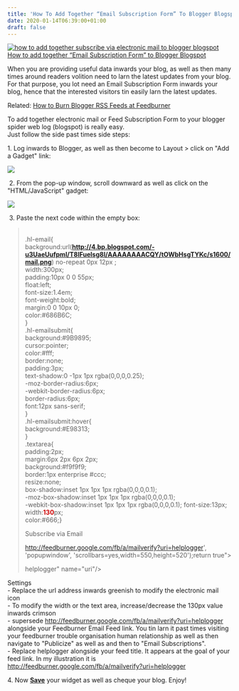 ```yaml
---
title: 'How To Add Together “Email Subscription Form” To Blogger Blogspot'
date: 2020-01-14T06:39:00+01:00
draft: false
---
```


[![how to add together subscribe via electronic mail to blogger blogspot How to add together “Email Subscription Form” to Blogger Blogspot](http://2.bp.blogspot.com/-FZhU0LQ3l2E/T8lIm54H2zI/AAAAAAAACQk/capL0rUe8lc/s1600/how+to+add+email+subscription+form+for+blogger+blogspot.png "How to add together “Email Subscription Form” to Blogger Blogspot")](http://2.bp.blogspot.com/-FZhU0LQ3l2E/T8lIm54H2zI/AAAAAAAACQk/capL0rUe8lc/s1600/how+to+add+email+subscription+form+for+blogger+blogspot.png)

When you  are providing useful data inwards your blog, as well as then many times around readers volition need to larn the latest updates from your blog. For that purpose, you lot need an Email Subscription Form inwards your blog, hence that the interested visitors tin easily larn the latest updates.  
  
Related: [How to Burn Blogger RSS Feeds at Feedburner](https://rdbrry.blogspot.com//search?q=how-to-burn-blogger-rss-feeds-at)  
  
To add together electronic mail or Feed Subscription Form to your blogger spider web log (blogspot) is really easy.  
Just follow the side past times side steps:  
  
1\. Log inwards to Blogger, as well as then become to Layout > click on "Add a Gadget" link:  
  

[![](http://4.bp.blogspot.com/-mLvgiM6vofE/UTAOF5A25HI/AAAAAAAAC2E/weSw-aAkSeE/s1600/add-a-gadget-blogger-layout.png)](http://4.bp.blogspot.com/-mLvgiM6vofE/UTAOF5A25HI/AAAAAAAAC2E/weSw-aAkSeE/s1600/add-a-gadget-blogger-layout.png)

  
 2. From the pop-up window, scroll downward as well as click on the "HTML/JavaScript" gadget:  
  

[![](http://4.bp.blogspot.com/-P2TH6ji2oHw/UTAOqQFPGAI/AAAAAAAAC2Q/M6VnFBd74cc/s1600/html-javascript-blogger-gadgets-widgets.png)](http://4.bp.blogspot.com/-P2TH6ji2oHw/UTAOqQFPGAI/AAAAAAAAC2Q/M6VnFBd74cc/s1600/html-javascript-blogger-gadgets-widgets.png)

  
 3. Paste the next code within the empty box:  

> <br /> .hl-email{<br /> background:url(<span style="color: #38761d;"><b>http://4.bp.blogspot.com/-u3UaeUufpmI/T8lFuelsg8I/AAAAAAAACQY/tOWbHsgTYKc/s1600/mail.png</b></span>) no-repeat 0px 12px ;<br /> width:300px;<br /> padding:10px 0 0 55px;<br /> float:left;<br /> font-size:1.4em;<br /> font-weight:bold;<br /> margin:0 0 10px 0;<br /> color:#686B6C;<br /> }<br /> .hl-emailsubmit{<br /> background:#9B9895;<br /> cursor:pointer;<br /> color:#fff;<br /> border:none;<br /> padding:3px;<br /> text-shadow:0 -1px 1px rgba(0,0,0,0.25);<br /> -moz-border-radius:6px;<br /> -webkit-border-radius:6px;<br /> border-radius:6px;<br /> font:12px sans-serif;<br /> }<br /> .hl-emailsubmit:hover{<br /> background:#E98313;<br /> }<br /> .textarea{<br /> padding:2px;<br /> margin:6px 2px 6px 2px;<br /> background:#f9f9f9;<br /> border:1px enterprise #ccc;<br /> resize:none;<br /> box-shadow:inset 1px 1px 1px rgba(0,0,0,0.1);<br /> -moz-box-shadow:inset 1px 1px 1px rgba(0,0,0,0.1);<br /> -webkit-box-shadow:inset 1px 1px 1px rgba(0,0,0,0.1); font-size:13px;<br /> width:<b><span style="color: #cc0000;">130</span></b>px;<br /> color:#666;}<br />  
> 
>   
> Subscribe via Email
> 
> http://feedburner.google.com/fb/a/mailverify?uri=helplogger', 'popupwindow', 'scrollbars=yes,width=550,height=520');return true">  
>   
> helplogger" name="uri"/>  
>   
> 
>   

  
Settings   
\- Replace the url address inwards greenish to modify the electronic mail icon  
\- To modify the width or the text area, increase/decrease the 130px value inwards crimson  
\- supersede http://feedburner.google.com/fb/a/mailverify?uri=helplogger alongside your Feedburner Email Feed link. You tin larn it past times visiting your feedburner trouble organisation human relationship as well as then navigate to "Publicize" as well as and then to "Email Subscriptions".  
\- Replace helplogger alongside your feed title. It appears at the goal of your feed link. In my illustration it is http://feedburner.google.com/fb/a/mailverify?uri=helplogger  
  
4\. Now [**Save**](http://4.bp.blogspot.com/-vHuQ4iXW0YQ/UTD79mQXBeI/AAAAAAAAC2k/UDpF4RtWJms/s1600/save-html-javascript-blogger-widget.png) your widget as well as cheque your blog. Enjoy!